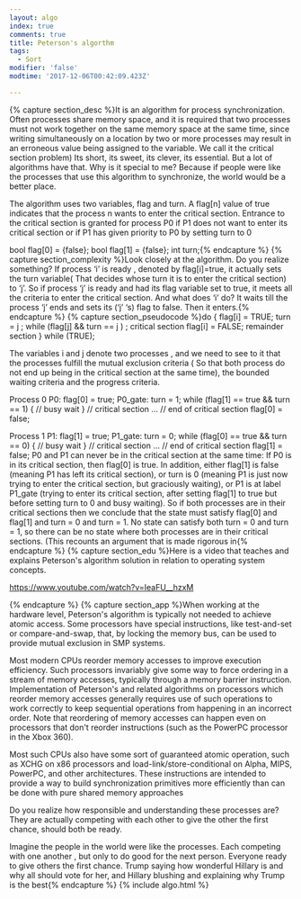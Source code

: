 ```yaml
---
layout: algo
index: true
comments: true
title: Peterson's algorthm
tags:
  - Sort
modifier: 'false'
modtime: '2017-12-06T00:42:09.423Z'

---
```

{% capture section_desc %}It is an algorithm for process synchronization. Often processes share memory space, and it is required that two processes must not work together on the same memory space at the same time, since writing simultaneously on a location by two or more processes may result in an erroneous value being assigned to the variable. We call it the critical section problem) Its short, its sweet, its clever, its essential. But a lot of algorithms have that. Why is it special to me?
Because if people were like the processes that use this algorithm to synchronize, the world would be a better place.

The algorithm uses two variables, flag and turn. A flag[n] value of true indicates that the process n wants to enter the critical section. Entrance to the critical section is granted for process P0 if P1 does not want to enter its critical section or if P1 has given priority to P0 by setting turn to 0

bool flag[0] = {false};
bool flag[1] = {false};
int turn;{% endcapture %}
{% capture section_complexity %}Look closely at the algorithm. Do you realize something? If process ‘i’ is ready , denoted by flag[i]=true, it actually sets the turn variable( That decides whose turn it is to enter the critical section) to ‘j’. So if process ‘j’ is ready and had its flag variable set to true, it meets all the criteria to enter the critical section. And what does ‘i’ do? It waits till the process ‘j’ ends and sets its (‘j’ ‘s) flag to false. Then it enters.{% endcapture %}
{% capture section_pseudocode %}do {
flag[i] = TRUE;
turn = j ;
while (flag[j] && turn == j ) ;
critical section
flag[i] = FALSE;
remainder section
} while (TRUE);

The variables i and j denote two processes , and we need to see to it that the processes fulfill the mutual exclusion criteria ( So that both process do not end up being in the critical section at the same time), the bounded waiting criteria and the progress criteria.

Process 0
P0:      flag[0] = true;
P0_gate: turn = 1;
         while (flag[1] == true && turn == 1)
         {
             // busy wait
         }
         // critical section
         ...
         // end of critical section
         flag[0] = false;
				 
Process 1
P1:      flag[1] = true;
P1_gate: turn = 0;
         while (flag[0] == true && turn == 0)
         {
             // busy wait
         }
         // critical section
         ...
         // end of critical section
         flag[1] = false;
P0 and P1 can never be in the critical section at the same time: If P0 is in its critical section, then flag[0] is true. In addition, either flag[1] is false (meaning P1 has left its critical section), or turn is 0 (meaning P1 is just now trying to enter the critical section, but graciously waiting), or P1 is at label P1_gate (trying to enter its critical section, after setting flag[1] to true but before setting turn to 0 and busy waiting). So if both processes are in their critical sections then we conclude that the state must satisfy flag[0] and flag[1] and turn = 0 and turn = 1. No state can satisfy both turn = 0 and turn = 1, so there can be no state where both processes are in their critical sections. (This recounts an argument that is made rigorous in{% endcapture %}
{% capture section_edu %}Here is a video that teaches and explains Peterson's algorithm solution in relation to operating system concepts.

https://www.youtube.com/watch?v=IeaFU__hzxM

{% endcapture %}
{% capture section_app %}When working at the hardware level, Peterson's algorithm is typically not needed to achieve atomic access. Some processors have special instructions, like test-and-set or compare-and-swap, that, by locking the memory bus, can be used to provide mutual exclusion in SMP systems.

Most modern CPUs reorder memory accesses to improve execution efficiency. Such processors invariably give some way to force ordering in a stream of memory accesses, typically through a memory barrier instruction. Implementation of Peterson's and related algorithms on processors which reorder memory accesses generally requires use of such operations to work correctly to keep sequential operations from happening in an incorrect order. Note that reordering of memory accesses can happen even on processors that don't reorder instructions (such as the PowerPC processor in the Xbox 360).

Most such CPUs also have some sort of guaranteed atomic operation, such as XCHG on x86 processors and load-link/store-conditional on Alpha, MIPS, PowerPC, and other architectures. These instructions are intended to provide a way to build synchronization primitives more efficiently than can be done with pure shared memory approaches

Do you realize how responsible and understanding these processes are? They are actually competing with each other to give the other the first chance, should both be ready.

Imagine the people in the world were like the processes. Each competing with one another , but only to do good for the next person. Everyone ready to give others the first chance. Trump saying how wonderful Hillary is and why all should vote for her, and Hillary blushing and explaining why Trump is the best{% endcapture %}
{% include algo.html %}